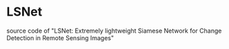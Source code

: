 # LSNet
source code of "LSNet: Extremely lightweight Siamese Network for Change Detection in Remote Sensing Images"
